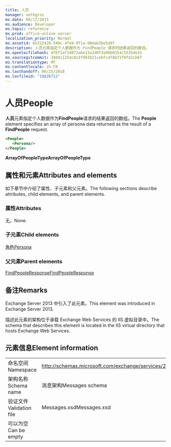 ```yaml
---
title: 人员
manager: sethgros
ms.date: 09/17/2015
ms.audience: Developer
ms.topic: reference
ms.prod: office-online-server
localization_priority: Normal
ms.assetid: 65312428-548c-4fe9-971a-d0dab3be5ddf
description: 人员元素指定个人数据作为 FindPeople 请求的结果返回的数组。
ms.openlocfilehash: df6f1af34872abe13a1d0f3a98b0354c55354e31
ms.sourcegitcommit: 34041125dc8c5f993b21cebfc4f8b72f0fd2cb6f
ms.translationtype: MT
ms.contentlocale: zh-CN
ms.lasthandoff: 06/25/2018
ms.locfileid: "19826712"
---
```

# <a name="people"></a><span data-ttu-id="9aec6-103">人员</span><span class="sxs-lookup"><span data-stu-id="9aec6-103">People</span></span>

<span data-ttu-id="9aec6-104">**人员**元素指定个人数据作为**FindPeople**请求的结果返回的数组。</span><span class="sxs-lookup"><span data-stu-id="9aec6-104">The **People** element specifies an array of persona data returned as the result of a **FindPeople** request.</span></span> 
  
```XML
<People>
   <Persona/>
</People>
```

<span data-ttu-id="9aec6-105">**ArrayOfPeopleType**</span><span class="sxs-lookup"><span data-stu-id="9aec6-105">**ArrayOfPeopleType**</span></span>

## <a name="attributes-and-elements"></a><span data-ttu-id="9aec6-106">属性和元素</span><span class="sxs-lookup"><span data-stu-id="9aec6-106">Attributes and elements</span></span>

<span data-ttu-id="9aec6-107">如下章节中介绍了属性、子元素和父元素。</span><span class="sxs-lookup"><span data-stu-id="9aec6-107">The following sections describe attributes, child elements, and parent elements.</span></span>
  
### <a name="attributes"></a><span data-ttu-id="9aec6-108">属性</span><span class="sxs-lookup"><span data-stu-id="9aec6-108">Attributes</span></span>

<span data-ttu-id="9aec6-109">无。</span><span class="sxs-lookup"><span data-stu-id="9aec6-109">None.</span></span>
  
### <a name="child-elements"></a><span data-ttu-id="9aec6-110">子元素</span><span class="sxs-lookup"><span data-stu-id="9aec6-110">Child elements</span></span>

[<span data-ttu-id="9aec6-111">角色</span><span class="sxs-lookup"><span data-stu-id="9aec6-111">Persona</span></span>](persona.md)
  
### <a name="parent-elements"></a><span data-ttu-id="9aec6-112">父元素</span><span class="sxs-lookup"><span data-stu-id="9aec6-112">Parent elements</span></span>

[<span data-ttu-id="9aec6-113">FindPeopleResponse</span><span class="sxs-lookup"><span data-stu-id="9aec6-113">FindPeopleResponse</span></span>](findpeopleresponse.md)
  
## <a name="remarks"></a><span data-ttu-id="9aec6-114">备注</span><span class="sxs-lookup"><span data-stu-id="9aec6-114">Remarks</span></span>

<span data-ttu-id="9aec6-115">Exchange Server 2013 中引入了此元素。</span><span class="sxs-lookup"><span data-stu-id="9aec6-115">This element was introduced in Exchange Server 2013.</span></span>
  
<span data-ttu-id="9aec6-116">描述此元素的架构位于承载 Exchange Web Services 的 IIS 虚拟目录中。</span><span class="sxs-lookup"><span data-stu-id="9aec6-116">The schema that describes this element is located in the IIS virtual directory that hosts Exchange Web Services.</span></span>
  
## <a name="element-information"></a><span data-ttu-id="9aec6-117">元素信息</span><span class="sxs-lookup"><span data-stu-id="9aec6-117">Element information</span></span>

|||
|:-----|:-----|
|<span data-ttu-id="9aec6-118">命名空间</span><span class="sxs-lookup"><span data-stu-id="9aec6-118">Namespace</span></span>  <br/> |http://schemas.microsoft.com/exchange/services/2006/messages  <br/> |
|<span data-ttu-id="9aec6-119">架构名称</span><span class="sxs-lookup"><span data-stu-id="9aec6-119">Schema name</span></span>  <br/> |<span data-ttu-id="9aec6-120">消息架构</span><span class="sxs-lookup"><span data-stu-id="9aec6-120">Messages schema</span></span>  <br/> |
|<span data-ttu-id="9aec6-121">验证文件</span><span class="sxs-lookup"><span data-stu-id="9aec6-121">Validation file</span></span>  <br/> |<span data-ttu-id="9aec6-122">Messages.xsd</span><span class="sxs-lookup"><span data-stu-id="9aec6-122">Messages.xsd</span></span>  <br/> |
|<span data-ttu-id="9aec6-123">可以为空</span><span class="sxs-lookup"><span data-stu-id="9aec6-123">Can be empty</span></span>  <br/> ||
   

